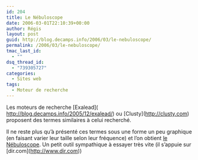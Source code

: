 ```yaml
---
id: 204
title: Le Nébuloscope
date: 2006-03-01T22:10:39+00:00
author: Régis
layout: post
guid: http://blog.decamps.info/2006/03/le-nebuloscope/
permalink: /2006/03/le-nebuloscope/
tmac_last_id:
  - ""
dsq_thread_id:
  - "739305727"
categories:
  - Sites web
tags:
  - Moteur de recherche
---
```

Les moteurs de recherche \[Exalead\]( http://blog.decamps.info/2005/12/exalead/) ou \[Clusty\](http://clusty.com) proposent des termes similaires à celui recherché.

Il ne reste plus qu’à présenté ces termes sous une forme un peu graphique (en faisant varier leur taille selon leur fréquence) et l’on obtient [le Nébuloscope](http://aixtal.blogspot.com/2006/01/outil-le-nbuloscope.html). Un petit outil sympathique à essayer très vite (il s’appuie sur \[dir.com\](http://www.dir.com))
